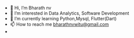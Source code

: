 - 👋 Hi, I’m Bharath nv
- 👀 I’m interested in Data Analytics, Software Development
- 🌱 I’m currently learning Python,Mysql, Flutter(Dart)
- 📫 How to reach me bharathnvwitu@gmail.com
- 


